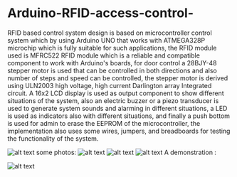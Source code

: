 # Arduino-RFID-access-control-
 RFID based control system design is based on microcontroller control system which by using Arduino UNO that works with ATMEGA328P microchip which is fully suitable for such applications, the RFID module used is MFRC522 RFID module which is a reliable and compatible component to work with Arduino's boards, for door control a 28BJY-48 stepper motor is used that can be controlled in both directions and also number of steps and speed can be controlled, the stepper motor is derived using ULN2003 high voltage, high current Darlington array Integrated circuit. A 16x2 LCD display is used as output component to show different situations of the system, also an electric buzzer or a piezo transducer is used to generate system sounds and alarming in different situations,  a LED is used as indicators also with different situations, and finally a push bottom is used for admin to erase the EEPROM of the microcontroller, the implementation also uses some wires, jumpers, and breadboards for testing the functionality of the system. 
 
![alt text](https://github.com/koko12345/Arduino-RFID-access-control-/blob/master/block.png)
some photos: 
![alt text](https://github.com/koko12345/Arduino-RFID-access-control-/blob/master/%D9%A2%D9%A0%D9%A1%D9%A8%D9%A0%D9%A9%D9%A0%D9%A6_%D9%A1%D9%A3%D9%A1%D9%A6%D9%A0%D9%A8.jpg)
![alt text](https://github.com/koko12345/Arduino-RFID-access-control-/blob/master/%D9%A2%D9%A0%D9%A1%D9%A8%D9%A0%D9%A9%D9%A0%D9%A6_%D9%A1%D9%A3%D9%A1%D9%A6%D9%A1%D9%A0.jpg)
![alt text](https://github.com/koko12345/Arduino-RFID-access-control-/blob/master/%D9%A2%D9%A0%D9%A1%D9%A8%D9%A0%D9%A9%D9%A0%D9%A6_%D9%A1%D9%A3%D9%A1%D9%A6%D9%A1%D9%A6.jpg)
A demonstration :

![alt text](https://www.youtube.com/watch?v=2_apWo19nQ8)
